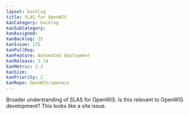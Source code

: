 ```yaml
---
layout: backlog
title: SLAS for OpenWIS
kanCategory: backlog
kanSubCategory:
kanAssigned:
kanBacklog: 25
kanIssue: 125
kanPullReq:
kanFeature: Automated deployment
kanRelease: 3.14
kanMetric: 2.3
kanSize:
kanPriority: 2
kanRepo: OpenWIS/openwis
---
```

Broader understanding of SLAS for OpenWIS. Is this relevant to OpenWIS development? This looks like a site issue.
